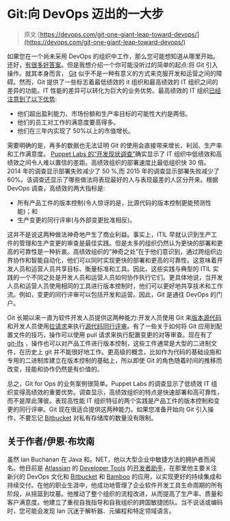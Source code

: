 # Git:向 DevOps 迈出的一大步

> 原文:[https://devops.com/git-one-giant-leap-toward-devops/](https://devops.com/git-one-giant-leap-toward-devops/)

如果您在一个尚未采用 DevOps 的组织中工作，那么您可能想知道从哪里开始。还好，[有很多好答案](https://devops.com/2015/04/20/9%C2%BD-simple-steps-start-devops-today/)。但是我想介绍一个你可能没听过的简单的起点:将 Git 引入操作。就其本身而言， [Git](https://www.atlassian.com/git/) 似乎不是一种有意义的方式来克服开发和运营之间的障碍。然而，Git 提供了一些标志着最低绩效的 it 组织和最高绩效的 IT 组织之间的差异的功能。IT 性能的差异可以转化为巨大的业务优势。最高绩效的 IT 组织[已经注意到了以下优势](https://puppetlabs.com/2015-devops-report):

*   他们超出盈利能力、市场份额和生产率目标的可能性大约是两倍。
*   他们的员工对工作的满意度要高得多。
*   他们在三年内实现了 50%以上的市值增长。

需要明确的是，再多的数据也无法证明 Git 的使用会直接带来增长、利润、生产率和工作满意度。 [Puppet Labs 的“开发现状调查”](https://puppetlabs.com/2015-devops-report)确实显示了 IT 组织中低绩效和高绩效之间令人难以置信的差距。高绩效组织的部署速度比最低组织快 30 倍。2014 年的调查显示部署失败减少了 50 %,而 2015 年的调查显示部署失败减少了 60%。该调查还显示了哪些做法将表现最好的人与表现最差的人区分开来。根据 DevOps 调查，高绩效的两大指标是:

*   所有产品工件的版本控制(令人惊讶的是，比源代码的版本控制更能预测性能)；和
*   生产变更的同行评审(与外部变更批准相反)。

这并不是说这两种做法神奇地产生了商业利益。事实上，ITIL 早就认识到生产工件的管理和生产变更的审查是最佳实践。但是太多的组织仍然认为更快的部署和更高的可靠性是一种折衷。高绩效组织的“神奇之处”在于他们意识到，通过跨组织边界协作和智能自动化，他们可以同时实现更快的部署和更高的可靠性。这意味着开发人员和运营人员共享目标、衡量标准和工具。因此，这些实践与典型的 ITIL 实践的一个不同之处是开发人员和运营人员如何协作执行它们。更具体地说，当开发人员和运营人员使用相同的工具进行版本控制时，他们可以更好地共享技术和工作流。例如，变更的同行评审可以包括开发和运营。因此，Git 是通往 DevOps 的门户。

Git 长期以来一直为软件开发人员提供这两种能力:开发人员使用 Git 来[版本源代码](https://www.atlassian.com/git/tutorials/comparing-workflows)和开发人员使用[拉请求](https://www.atlassian.com/git/tutorials/making-a-pull-request)来执行[源代码同行评审](https://www.atlassian.com/agile/code-reviews)。有了一些关于如何将 Git 应用到配置文件的技巧，操作可以使用 pull 请求来执行配置变更的对等审查。现在有了 [git-lfs](https://blogs.atlassian.com/2016/02/git-lfs-for-designers-game-developers-architects/) ，操作也可以对产品工件进行版本控制，这些工件通常是大型的二进制文件，在历史上 git 并不能很好地工作。更高级的概念，比如作为代码的基础设施和专用的二进制库建立在版本控制的基础上，所以即使 Git 的角色随着时间的推移而改变，技能和协作仍然是有价值的。

总之，Git for Ops 的业务案例很简单。Puppet Labs 的调查显示了低绩效 IT 组织变得高绩效的重要优势。调查显示，高绩效组织的特点是快速部署和高可靠性，而不是厚此薄彼。表现高性能 IT 组织特征的两个实践是产品工件的版本控制和变更的同行评审。Git 现在很适合提供这两种能力。如果您准备开始向 Git 引入操作，不要忘记 [Bitbucket](https://bitbucket.org/) 对私有存储库的数量没有限制。

## 关于作者/伊恩·布坎南

虽然 Ian Buchanan 在 Java 和。NET，他以大型企业中敏捷方法的拥护者而闻名。他目前是 [Atlassian](https://www.atlassian.com/) 的 [Developer Tools](https://www.atlassian.com/software/dev-tools) 的[开发者助手](https://twitter.com/devpartisan)，在那里他主要关注新兴的 DevOps 文化和 [Bitbucket](https://bitbucket.org/) 和 [Bamboo](https://www.atlassian.com/software/bamboo) 的应用，以实现更好的持续集成和持续交付。在他的职业生涯中，他成功地管理了企业软件开发工具生命周期的所有阶段，从摇篮到坟墓。他推动了整个组织的流程改进，从而提高了生产率、质量和客户满意度。他建立了重视自我指导和自我组织的跨国敏捷团队。当不说话或编码时，您可能会发现 Ian 沉迷于解析器、元编程和特定领域语言。